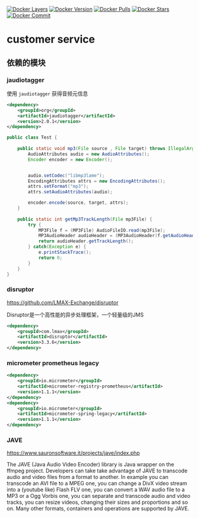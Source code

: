 [![Docker Layers](https://images.microbadger.com/badges/image/chatopera/contact-center:develop.svg)](https://microbadger.com/images/chatopera/contact-center:develop "Get your own image badge on microbadger.com") [![Docker Version](https://images.microbadger.com/badges/version/chatopera/contact-center:develop.svg)](https://microbadger.com/images/chatopera/contact-center:develop "Get your own version badge on microbadger.com") [![Docker Pulls](https://img.shields.io/docker/pulls/chatopera/contact-center.svg)](https://hub.docker.com/r/chatopera/contact-center/) [![Docker Stars](https://img.shields.io/docker/stars/chatopera/contact-center.svg)](https://hub.docker.com/r/chatopera/contact-center/) [![Docker Commit](https://images.microbadger.com/badges/commit/chatopera/contact-center:develop.svg)](https://microbadger.com/images/chatopera/contact-center:develop "Get your own commit badge on microbadger.com")

# customer service

## 依赖的模块

### jaudiotagger

使用 `jaudiotagger` 获得音频元信息

```xml
<dependency>
    <groupId>org</groupId>
    <artifactId>jaudiotagger</artifactId>
    <version>2.0.1</version>
</dependency>
```

```java
public class Test {
    
	public static void mp3(File source , File target) throws IllegalArgumentException, InputFormatException, EncoderException {
		AudioAttributes audio = new AudioAttributes();
		Encoder encoder = new Encoder();


		audio.setCodec("libmp3lame");
		EncodingAttributes attrs = new EncodingAttributes();
		attrs.setFormat("mp3");
		attrs.setAudioAttributes(audio);

		encoder.encode(source, target, attrs);
	}
	
	public static int getMp3TrackLength(File mp3File) {  
	    try {  
	        MP3File f = (MP3File) AudioFileIO.read(mp3File);  
	        MP3AudioHeader audioHeader = (MP3AudioHeader)f.getAudioHeader();  
	        return audioHeader.getTrackLength();  
	    } catch(Exception e) {  
	    	e.printStackTrace();
	        return 0;  
	    }  
	}
}
```

### disruptor

<https://github.com/LMAX-Exchange/disruptor>

Disruptor是一个高性能的异步处理框架，一个轻量级的JMS

```xml
<dependency>
    <groupId>com.lmax</groupId>
    <artifactId>disruptor</artifactId>
    <version>3.3.6</version>
</dependency>
```

### micrometer prometheus legacy

```xml
<dependency>
    <groupId>io.micrometer</groupId>
    <artifactId>micrometer-registry-prometheus</artifactId>
    <version>1.1.1</version>
</dependency>
<dependency>
    <groupId>io.micrometer</groupId>
    <artifactId>micrometer-spring-legacy</artifactId>
    <version>1.1.1</version>
</dependency>
```

### JAVE

<https://www.sauronsoftware.it/projects/jave/index.php>

The JAVE (Java Audio Video Encoder) library is Java wrapper on the ffmpeg project.
Developers can take take advantage of JAVE to transcode audio and video files from a format to another. 
In example you can transcode an AVI file to a MPEG one, you can change a DivX video stream into a (youtube like) Flash FLV one, you can convert a WAV audio file to a MP3 or a Ogg Vorbis one, you can separate and transcode audio and video tracks, you can resize videos, changing their sizes and proportions and so on. Many other formats, containers and operations are supported by JAVE.
